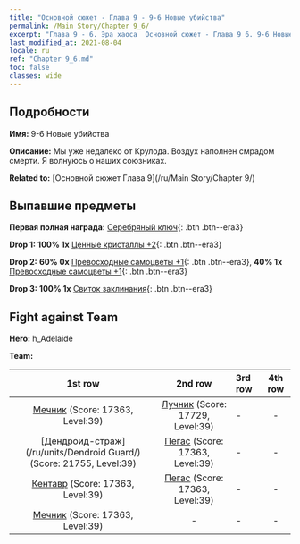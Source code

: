 ```yaml
---
title: "Основной сюжет - Глава 9 - 9-6 Новые убийства"
permalink: /Main Story/Chapter 9_6/
excerpt: "Глава 9 - 6. Эра хаоса  Основной сюжет - Глава 9_6. 9-6 Новые убийства"
last_modified_at: 2021-08-04
locale: ru
ref: "Chapter 9_6.md"
toc: false
classes: wide
---
```


## Подробности

 **Имя:** 9-6 Новые убийства

 **Описание:** Мы уже недалеко от Крулода. Воздух наполнен смрадом смерти. Я волнуюсь о наших союзниках.

 **Related to:** [Основной сюжет Глава 9](/ru/Main Story/Chapter 9/)

## Выпавшие предметы

 **Первая полная награда:** [Серебряный ключ](/ItemsRU/con_693/){: .btn .btn--era3}

 **Drop 1:** **100% 1x** [Ценные кристаллы +2](/ItemsRU/mat_31/){: .btn .btn--era3}

 **Drop 2:** **60% 0x** [Превосходные самоцветы +1](/ItemsRU/mat_23/){: .btn .btn--era3}, **40% 1x** [Превосходные самоцветы +1](/ItemsRU/mat_23/){: .btn .btn--era3}

 **Drop 3:** **100% 1x** [Свиток заклинания](/ItemsRU/con_694/){: .btn .btn--era3}


## Fight against Team
 **Hero:** h_Adelaide

 **Team:**


  | 1st row | 2nd row | 3rd row | 4th row |
  |:----:|:----:|:----|:----:|
  | [Мечник](/ru/units/Swordsman/) (Score: 17363, Level:39)  | [Лучник](/ru/units/Marksman/) (Score: 17729, Level:39)  | - | - |
  | [Дендроид-страж](/ru/units/Dendroid Guard/) (Score: 21755, Level:39)  | [Пегас](/ru/units/Pegasus/) (Score: 17363, Level:39)  | - | - |
  | [Кентавр](/ru/units/Centaur/) (Score: 17363, Level:39)  | [Пегас](/ru/units/Pegasus/) (Score: 17363, Level:39)  | - | - |
  | [Мечник](/ru/units/Swordsman/) (Score: 17363, Level:39)  | - | - | - |


